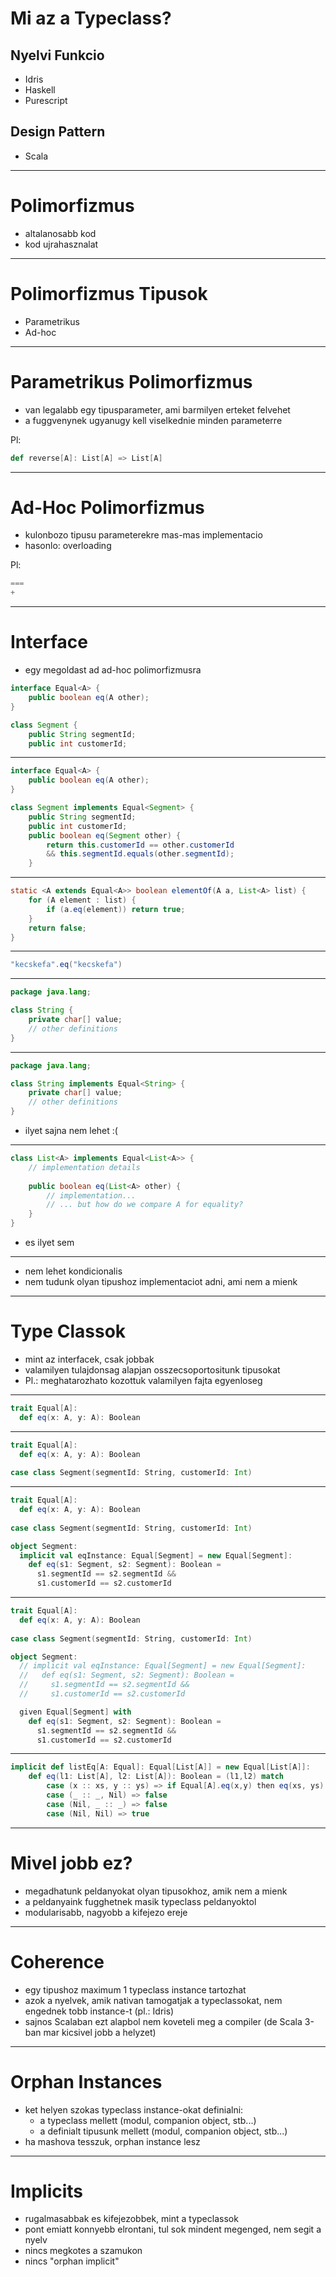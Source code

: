# Mi az a Typeclass?

## Nyelvi Funkcio

- Idris
- Haskell
- Purescript

## Design Pattern

- Scala

---

# Polimorfizmus

- altalanosabb kod
- kod ujrahasznalat

---

# Polimorfizmus Tipusok

- Parametrikus
- Ad-hoc

---

# Parametrikus Polimorfizmus

- van legalabb egy tipusparameter, ami barmilyen erteket felvehet
- a fuggvenynek ugyanugy kell viselkednie minden parameterre

Pl:

```scala
def reverse[A]: List[A] => List[A]
```
---

# Ad-Hoc Polimorfizmus

- kulonbozo tipusu parameterekre mas-mas implementacio
- hasonlo: overloading

Pl:

```scala
===
+
```
---

# Interface

- egy megoldast ad ad-hoc polimorfizmusra

```java
interface Equal<A> {
    public boolean eq(A other);
}

class Segment {
    public String segmentId;
    public int customerId;
```

---

```java
interface Equal<A> {
    public boolean eq(A other);
}

class Segment implements Equal<Segment> {
    public String segmentId;
    public int customerId;
    public boolean eq(Segment other) {
        return this.customerId == other.customerId
        && this.segmentId.equals(other.segmentId);
    }
```
---

```java
static <A extends Equal<A>> boolean elementOf(A a, List<A> list) {
    for (A element : list) {
        if (a.eq(element)) return true;
    }
    return false;
}
```
---

```java
"kecskefa".eq("kecskefa")
```
---

```java
package java.lang;

class String {
    private char[] value;
    // other definitions
}
```

---

```java
package java.lang;

class String implements Equal<String> {
    private char[] value;
    // other definitions
}
```
- ilyet sajna nem lehet :(

---

```java
class List<A> implements Equal<List<A>> {
    // implementation details
    
    public boolean eq(List<A> other) {
        // implementation...
        // ... but how do we compare A for equality?
    }
}
```
- es ilyet sem

---

- nem lehet kondicionalis
- nem tudunk olyan tipushoz implementaciot adni, ami nem a mienk

---

# Type Classok

- mint az interfacek, csak jobbak
- valamilyen tulajdonsag alapjan osszecsoportositunk tipusokat
- Pl.: meghatarozhato kozottuk valamilyen fajta egyenloseg

---


```scala
trait Equal[A]:
  def eq(x: A, y: A): Boolean
```

---

```scala
trait Equal[A]:
  def eq(x: A, y: A): Boolean
  
case class Segment(segmentId: String, customerId: Int)
```

---

```scala
trait Equal[A]:
  def eq(x: A, y: A): Boolean
  
case class Segment(segmentId: String, customerId: Int)

object Segment:
  implicit val eqInstance: Equal[Segment] = new Equal[Segment]:
    def eq(s1: Segment, s2: Segment): Boolean =
      s1.segmentId == s2.segmentId &&
      s1.customerId == s2.customerId
```

---

```scala
trait Equal[A]:
  def eq(x: A, y: A): Boolean
  
case class Segment(segmentId: String, customerId: Int)

object Segment:
  // implicit val eqInstance: Equal[Segment] = new Equal[Segment]:
  //   def eq(s1: Segment, s2: Segment): Boolean =
  //     s1.segmentId == s2.segmentId &&
  //     s1.customerId == s2.customerId

  given Equal[Segment] with
    def eq(s1: Segment, s2: Segment): Boolean =
      s1.segmentId == s2.segmentId &&
      s1.customerId == s2.customerId
```

---

```scala
implicit def listEq[A: Equal]: Equal[List[A]] = new Equal[List[A]]:
    def eq(l1: List[A], l2: List[A]): Boolean = (l1,l2) match 
        case (x :: xs, y :: ys) => if Equal[A].eq(x,y) then eq(xs, ys) else false
        case (_ :: _, Nil) => false
        case (Nil, _ :: _) => false
        case (Nil, Nil) => true
```

---

# Mivel jobb ez?

- megadhatunk peldanyokat olyan tipusokhoz, amik nem a mienk
- a peldanyaink fugghetnek masik typeclass peldanyoktol
- modularisabb, nagyobb a kifejezo ereje

---

# Coherence

- egy tipushoz maximum 1 typeclass instance tartozhat
- azok a nyelvek, amik nativan tamogatjak a typeclassokat, nem engednek tobb instance-t (pl.: Idris)
- sajnos Scalaban ezt alapbol nem koveteli meg a compiler (de Scala 3-ban mar kicsivel jobb a helyzet)

---

# Orphan Instances

- ket helyen szokas typeclass instance-okat definialni:
    - a typeclass mellett (modul, companion object, stb...)
    - a definialt tipusunk mellett (modul, companion object, stb...)
- ha mashova tesszuk, orphan instance lesz

---

# Implicits

- rugalmasabbak es kifejezobbek, mint a typeclassok
- pont emiatt konnyebb elrontani, tul sok mindent megenged, nem segit a nyelv
- nincs megkotes a szamukon
- nincs "orphan implicit"

